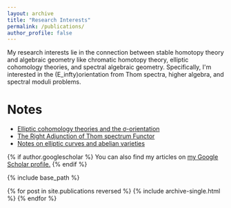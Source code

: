 ```yaml
---
layout: archive
title: "Research Interests"
permalink: /publications/
author_profile: false
---
```

My research interests lie in the connection between stable homotopy theory and algebraic geometry like chromatic homotopy theory, elliptic cohomology theories, and spectral algebraic geometry. Specifically, I'm interested in the (E_infty)orientation from Thom spectra, higher algebra, and spectral moduli problems.

Notes
======
* [Elliptic cohomology theories and the σ-orientation](https://552jc.github.io/ljc552.github.io/files/sigmaorientation.pdf)
* [The Right Adjunction of Thom spectrum Functor](https://552jc.github.io/ljc552.github.io/files/thomsp.pdf)
* [Notes on elliptic curves and abelian varieties](https://552jc.github.io/ljc552.github.io/files/Ellabvar.pdf)



{% if author.googlescholar %}
  You can also find my articles on <u><a href="{{author.googlescholar}}">my Google Scholar profile</a>.</u>
{% endif %}

{% include base_path %}

{% for post in site.publications reversed %}
  {% include archive-single.html %}
{% endfor %}
